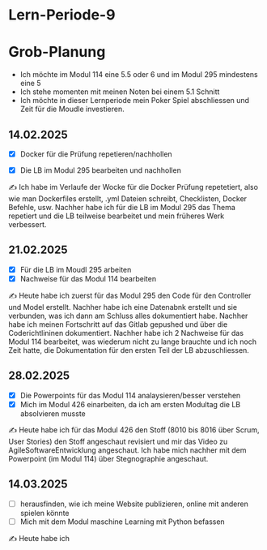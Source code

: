 # Lern-Periode-9

# Grob-Planung
- Ich möchte im Modul 114 eine 5.5 oder 6 und im Modul 295 mindestens eine 5
- Ich stehe momenten mit meinen Noten bei einem 5.1 Schnitt
- Ich möchte in dieser Lernperiode mein Poker Spiel abschliessen und Zeit für die Moudle investieren.

## 14.02.2025

- [x] Docker für die Prüfung repetieren/nachhollen
- [x] Die LB im Modul 295 bearbeiten und nachhollen

  
✍️ Ich habe im Verlaufe der Wocke für die Docker Prüfung repetetiert, also wie man Dockerfiles erstellt, .yml Dateien schreibt, Checklisten, Docker Befehle, usw. Nachher habe ich für die LB im Modul 295 das Thema repetiert und die LB teilweise bearbeitet und mein früheres Werk verbessert.

## 21.02.2025

- [x] Für die LB im Moudl 295 arbeiten 
- [x] Nachweise für das Modul 114 bearbeiten

✍️ Heute habe ich zuerst für das Modul 295 den Code für den Controller und Model erstellt. Nachher habe ich eine Datenabnk erstellt und sie verbunden, was ich dann am Schluss alles dokumentiert habe. Nachher habe ich meinen Fortschritt auf das Gitlab gepushed und über die Coderichtlininen dokumentiert. Nachher habe ich 2 Nachweise für das Modul 114 bearbeitet, was wiederum nicht zu lange brauchte und ich noch Zeit hatte, die Dokumentation für den ersten Teil der LB abzuschliessen.

## 28.02.2025

- [x] Die Powerpoints für das Modul 114 analaysieren/besser verstehen
- [x] Mich im Modul 426 einarbeiten, da ich am ersten Modultag die LB absolvieren musste

✍️ Heute habe ich für das Modul 426 den Stoff (8010 bis 8016 über Scrum, User Stories) den Stoff angeschaut revisiert und mir das Video zu AgileSoftwareEntwicklung angeschaut. Ich habe mich nachher mit dem Powerpoint (im Modul 114) über Stegnographie angeschaut.



## 14.03.2025

- [ ] herausfinden, wie ich meine Website publizieren, online mit anderen spielen könnte
- [ ] Mich mit dem Modul maschine Learning mit Python befassen

✍️ Heute habe ich
